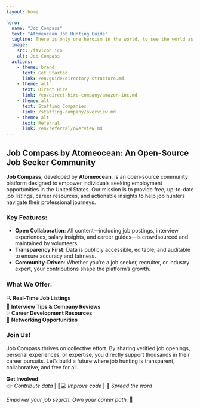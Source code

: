 ```yaml
---
layout: home

hero:
  name: "Job Compass"
  text: "Atomeocean Job Hunting Guide"
  tagline: There is only one heroism in the world, to see the world as it is, and to love it.
  image:
    src: /favicon.ico
    alt: Job Compass
  actions:
    - theme: brand
      text: Get Started
      link: /en/guide/directory-structure.md
    - theme: alt
      text: Direct Hire
      link: /en/direct-hire-company/amazon-inc.md
    - theme: alt
      text: Staffing Companies
      link: /staffing-company/overview.md
    - theme: alt
      text: Referral
      link: /en/referral/overview.md
---
```


## Job Compass by Atomeocean: An Open-Source Job Seeker Community

**Job Compass**, developed by **Atomeocean**, is an open-source community platform designed to empower individuals 
seeking employment opportunities in the United States. Our mission is to provide free, up-to-date job listings, career resources, and actionable insights to help job hunters navigate their professional journeys.

### Key Features:
- **Open Collaboration**: All content—including job postings, interview experiences, salary insights, and career guides—is crowdsourced and maintained by volunteers.
- **Transparency First**: Data is publicly accessible, editable, and auditable to ensure accuracy and fairness.
- **Community-Driven**: Whether you're a job seeker, recruiter, or industry expert, your contributions shape the platform’s growth.

### What We Offer:
🔍 **Real-Time Job Listings**  
📝 **Interview Tips & Company Reviews**  
💡 **Career Development Resources**  
🤝 **Networking Opportunities**

### Join Us!
Job Compass thrives on collective effort. By sharing verified job openings, personal experiences, or expertise, you directly support thousands in their career pursuits. Let’s build a future where job hunting is transparent, collaborative, and free for all.

**Get Involved**:  
👉 *Contribute data* | 👩💻 *Improve code* | 📢 *Spread the word*

*Empower your job search. Own your career path.* 🚀
